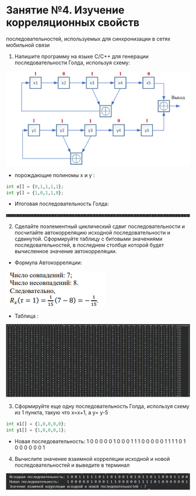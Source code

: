 # Занятие №4. Изучение корреляционных свойств 
последовательностей, используемых для синхронизации в сетях мобильной 
связи

1) Напишите программу на языке С/С++ для генерации
последовательности Голда, используя схему:

<img src = "photo/gen_sequens.png">

- порождающие полиномы x и y :

```py
int x[] = {0,1,1,1,1};
int y[] = {1,0,1,1,0};
```
- Итоговая последовательность Голда:

<img src = "photo/psev.png">

2) Сделайте поэлементный циклический сдвиг последовательности и 
посчитайте автокорреляцию исходной последовательности и 
сдвинутой. Сформируйте таблицу с битовыми значениями 
последовательностей, в последнем столбце которой будет 
вычисленное значение автокорреляции.

- Формула Автокорреляции: 

<img src = "photo/auto.png">

- Таблица :

<img src = "photo/shift.png">

3) Сформируйте еще одну последовательность Голда, используя 
схему из 1 пункта, такую что x=x+1, а y= у-5

```py
int x1[] = {1,0,0,0,0};
int y1[] = {1,0,0,0,1};
```

- Новая последовательность:    1 0 0 0 0 0 1 0 0 0 1 1 1 0 0 0 0 0 1 1 1 1 0 1 0 0 0 0 0 0 1 

4) Вычислите значение взаимной корреляции исходной и новой 
последовательностей и выведите в терминал

<img src = "photo/кор.png">


